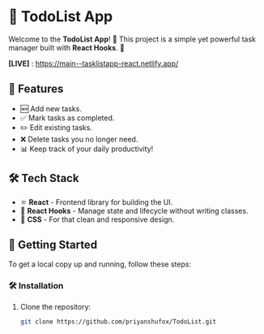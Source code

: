 # 📝 TodoList App

Welcome to the **TodoList App**! 🚀 This project is a simple yet powerful task manager built with **React Hooks**. 🎣

**[LIVE]** : https://main--tasklistapp-react.netlify.app/

## 📌 Features
- 🆕 Add new tasks.
- ✅ Mark tasks as completed.
- ✏️ Edit existing tasks.
- ❌ Delete tasks you no longer need.
- 📊 Keep track of your daily productivity!

## 🛠️ Tech Stack
- ⚛️ **React** - Frontend library for building the UI.
- 🎣 **React Hooks** - Manage state and lifecycle without writing classes.
- 💅 **CSS** - For that clean and responsive design.

## 🎉 Getting Started
To get a local copy up and running, follow these steps:

### 🛠️ Installation

1. Clone the repository:
   ```bash
   git clone https://github.com/priyanshufox/TodoList.git
